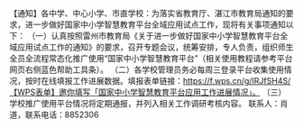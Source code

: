 【通知】各中学、中心小学、市直学校：为落实省教育厅、湛江市教育局通知的要求，进一步做好国家中小学智慧教育平台全域应用试点工作，现将有关事项通知以下：
（一）认真按照雷州市教育局《关于进一步做好国家中小学智慧教育平台全域应用试点工作的通知》的要求，召开专题会议，统筹安排，专人负责，组织师生全员全流程常态化推广使用“国家中小学智慧教育平台”（相关使用教程请参考平台网页右侧蓝色帮助工具条）。
（二）各学校管理员务必每周三登录平台收集使用情况，按时在线填报工作进展数据。填报表单链接：https://f.wps.cn/g/IRJfSH4S/【WPS表单】邀你填写「国家中小学智慧教育平台应用工作进展情况」。
（三）学校推广使用平台情况将定期通报，并列入相关工作调研考核内容。
联系人：肖道，联系电话：8852306